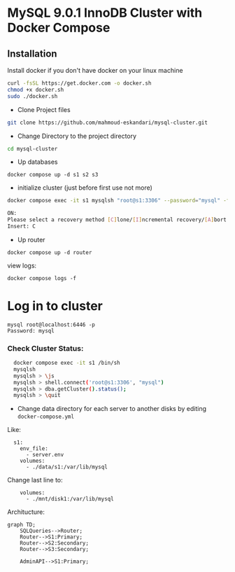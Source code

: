 # MySQL 9.0.1 InnoDB Cluster with Docker Compose

## Installation

Install docker if you don't have docker on your linux machine

``` bash
curl -fsSL https://get.docker.com -o docker.sh
chmod +x docker.sh
sudo ./docker.sh
```

* Clone Project files
``` bash
git clone https://github.com/mahmoud-eskandari/mysql-cluster.git
```

* Change Directory to the project directory
``` bash
cd mysql-cluster
```
* Up databases
```
docker compose up -d s1 s2 s3
```

* initialize cluster (just before first use not more)
``` bash
docker compose exec -it s1 mysqlsh "root@s1:3306" --password="mysql" -f "/var/initialize.js" 

ON:
Please select a recovery method [C]lone/[I]ncremental recovery/[A]bort (default Clone):
Insert: C

```
* Up router
```
docker compose up -d router
```

view logs:
```
docker compose logs -f
```

# Log in to cluster
```
mysql root@localhost:6446 -p
Password: mysql
```

### Check Cluster Status:

``` bash
  docker compose exec -it s1 /bin/sh
  mysqlsh
  mysqlsh > \js
  mysqlsh > shell.connect('root@s1:3306', "mysql")
  mysqlsh > dba.getCluster().status();
  mysqlsh > \quit
```

* Change data directory for each server to another disks by editing `docker-compose.yml`

Like:
```
  s1:
    env_file:
      - server.env
    volumes:
      - ./data/s1:/var/lib/mysql
```
Change last line to:
```
    volumes:
      - ./mnt/disk1:/var/lib/mysql
```

Architucture:
```mermaid
graph TD;
    SQLQueries-->Router;
    Router-->S1:Primary;
    Router-->S2:Secondary;
    Router-->S3:Secondary;

    AdminAPI-->S1:Primary;
```